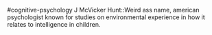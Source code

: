 #cognitive-psychology 
J McVicker Hunt::Weird ass name, american psychologist known for studies on environmental experience in how it relates to intelligence in children.
<!--SR:!2024-04-11,2,190-->